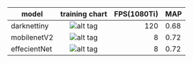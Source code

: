 
|model| training chart| FPS(1080Ti)|MAP|
|-----|:------------:|-------------:|---|
|darknettiny| ![alt tag](hhttps://github.com/gmayday1997/MODT/tree/master/experiment/fig/chart_tiny.png)| 120 | 0.68|
|mobilenetV2| ![alt tag](hhttps://github.com/gmayday1997/MODT/tree/master/experiment/fig/chart_mobilenet.png)| 8 | 0.72|
|effecientNet| ![alt tag](hhttps://github.com/gmayday1997/MODT/tree/master/experiment/fig/chart_float.png)| 8 | 0.72|
